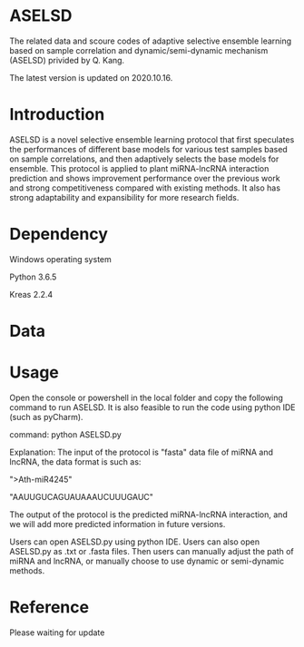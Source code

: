 # ASELSD
The related data and scoure codes of adaptive selective ensemble learning based on sample correlation and dynamic/semi-dynamic mechanism (ASELSD) privided by Q. Kang.

The latest version is updated on 2020.10.16.

# Introduction
ASELSD is a novel selective ensemble learning protocol that first speculates the performances of different base models for various test samples based on sample correlations, and then adaptively selects the base models for ensemble. This protocol is applied to plant miRNA-lncRNA interaction prediction and shows improvement performance over the previous work and strong competitiveness compared with existing methods. It also has strong adaptability and expansibility for more research fields.

# Dependency
Windows operating system

Python 3.6.5

Kreas 2.2.4

# Data


# Usage
Open the console or powershell in the local folder and copy the following command to run ASELSD. It is also feasible to run the code using python IDE (such as pyCharm).

command: python ASELSD.py

Explanation: The input of the protocol is "fasta" data file of miRNA and lncRNA, the data format is such as:

">Ath-miR4245"

"AAUUGUCAGUAUAAAUCUUUGAUC"

The output of the protocol is the predicted miRNA-lncRNA interaction, and we will add more predicted information in future versions.

Users can open ASELSD.py using python IDE. Users can also open ASELSD.py as .txt or .fasta files. Then users can manually adjust the path of miRNA and lncRNA, or manually choose to use dynamic or semi-dynamic methods.

# Reference
Please waiting for update
